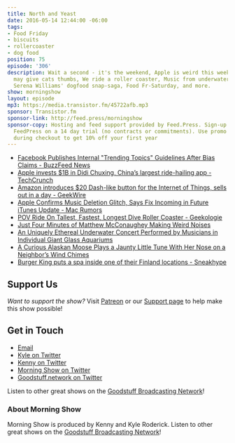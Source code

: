 ```yaml
---
title: North and Yeast
date: 2016-05-14 12:44:00 -06:00
tags:
- Food Friday
- biscuits
- rollercoaster
- dog food
position: 75
episode: '306'
description: Wait a second - it's the weekend, Apple is weird this week, Cheese skin
  may give cats thumbs, We ride a roller coaster, Music from underwater and a moose,
  Serena Williams' dogfood snap-saga, Food Fr-Saturday, and more.
show: morningshow
layout: episode
mp3: https://media.transistor.fm/45722afb.mp3
sponsor: Transistor.fm
sponsor-link: http://feed.press/morningshow
sponsor-copy: Hosting and feed support provided by Feed.Press. Sign-up today and try
  FeedPress on a 14 day trial (no contracts or commitments). Use promo code `morningshow`
  during checkout to get 10% off your first year
---
```


* [Facebook Publishes Internal "Trending Topics" Guidelines After Bias Claims - BuzzFeed News](https://www.buzzfeed.com/mikehayes/leaked-documents-facebook-trending?utm_medium=email&utm_campaign=News%20-%2005132016%20Friday&utm_content=News%20-%2005132016%20Friday+CID_d424f4960453a00fa0f118bc76a7b0ca&utm_source=BuzzFeed%20Newsletters&utm_term=.dao7GkBxwA#.ckNZW279RX)
* [Apple invests $1B in Didi Chuxing, China’s largest ride-hailing app - TechCrunch](http://techcrunch.com/2016/05/12/apple-invests-1b-in-didi-chuxing-chinas-largest-ride-hailing-app/?ncid=rss&utm_source=feedburner&utm_medium=feed&utm_campaign=Feed%3A+Techcrunch+%28TechCrunch%29)
* [Amazon introduces $20 Dash-like button for the Internet of Things, sells out in a day - GeekWire](http://www.geekwire.com/2016/amazon-introduces-dash-button-for-the-internet-of-things/)
* [Apple Confirms Music Deletion Glitch, Says Fix Incoming in Future iTunes Update - Mac Rumors](http://www.macrumors.com/2016/05/13/apple-confirms-music-deletion-fix-coming/)
* [POV Ride On Tallest, Fastest, Longest Dive Roller Coaster - Geekologie](http://geekologie.com/2016/05/pov-ride-on-tallest-fastest-longest-dive.php?utm_source=feedburner&utm_medium=feed&utm_campaign=Feed%3A+geekologie%2FiShm+%28Geekologie+-+Gadgets%2C+Gizmos%2C+and+Awesome%29)
* [Just Four Minutes of Matthew McConaughey Making Weird Noises](http://sploid.gizmodo.com/just-four-minutes-of-matthew-mcconaughey-making-weird-n-1776342095)
* [An Uniquely Ethereal Underwater Concert Performed by Musicians in Individual Giant Glass Aquariums](http://laughingsquid.com/an-uniquely-ethereal-underwater-concert-performed-by-musicians-in-individual-giant-glass-aquariums/)
* [A Curious Alaskan Moose Plays a Jaunty Little Tune With Her Nose on a Neighbor’s Wind Chimes](http://laughingsquid.com/a-curious-alaskan-moose-plays-a-jaunty-little-tune-with-her-nose-on-a-neighbors-wind-chimes/)
* [Burger King puts a spa inside one of their Finland locations - Sneakhype](http://sneakhype.com/architecture/2016/05/burger-king-puts-a-spa-inside-one-of-their-finland-locations.html)

## Support Us
*Want to support the show?* Visit [Patreon](http://patreon.com/morningshow) or our [Support page](http://goodstuff.network/support) to help make this show possible!

## Get in Touch
* [Email](mailto:kyle@goodstuff.network)
* [Kyle on Twitter](http://twitter.com/dogburps)
* [Kenny on Twitter](http://twitter.com/pizzarobotics)
* [Morning Show on Twitter](http://twitter.com/morningshowam)
* [Goodstuff.network on Twitter](http://twitter.com/goodstufffm)

Listen to other great shows on the [Goodstuff Broadcasting Network](http://goodstuff.network/shows)!

### About Morning Show
Morning Show is produced by Kenny and Kyle Roderick. Listen to other great shows on the [Goodstuff Broadcasting Network](http://goodstuff.network/)!
